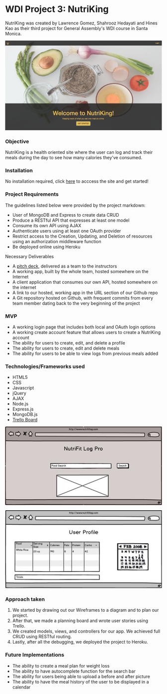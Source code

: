 # WDI Project 3: NutriKing

NutriKing was created by Lawrence Gomez, Shahrooz Hedayati and Hines Kao as their third project for General Assembly's WDI course in Santa Monica.

![](./public/images/3.png)

### Objective

NutriKing is a health oriented site where the user can log and track their meals during the day to see how many calories they've consumed.

### Installation

No installation required, click [here](https://honest-eds-21969.herokuapp.com) to acccess the site and get started!

### Project Requirements

The guidelines listed below were provided by the project markdown:

* User of MongoDB and Express to create data CRUD
* Produce a RESTful API that expresses at least one model
* Consume its own API using AJAX
* Authenticate users using at least one OAuth provider
* Restrict access to the Creation, Updating, and Deletion of resources using an authorization middleware function
* Be deployed online using Heroku

Necessary Deliverables

* A [pitch deck](Pitch_Deck.pptx), delivered as a team to the instructors
* A working app, built by the whole team, hosted somewhere on the Internet
* A client application that consumes our own API, hosted somewhere on the internet
* A link to our hosted, working app in the URL section of our Github repo
* A Git repository hosted on Github, with frequent commits from every team member dating back to the very beginning of the project



### MVP

* A working login page that includes both local and OAuth login options
* A working create account feature that allows users to create a NutriKing account
* The ability for users to create, edit, and delete a profile
* The ability for users to create, edit and delete meals
* The ability for users to be able to view logs from previous meals added



### Technologies/Frameworks used

* HTML5
* CSS
* Javascript
* jQuery
* AJAX
* Node.js
* Express.js
* MongoDB.js
* [Trello Board](https://trello.com/b/3qa7Cvoq/project-3)

![](./public/images/1.png)

![](./public/images/2.png)


### Approach taken

1. We started by drawing out our Wireframes to a diagram and to plan our project.
2. After that, we made a planning board and wrote user stories using Trello.
3. We created models, views, and controllers for our app. We achieved full CRUD using RESTful routing.
4. Lastly, after all the debugging, we deployed the project to Heroku.


### Future Implementations

* The ability to create a meal plan for weight loss
* The ability to have autocomplete function for the search bar
* The ability for users being able to upload a before and after picture
* The ability to have the meal history of the user to be displayed in a calendar
